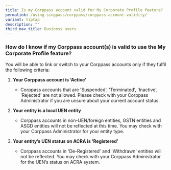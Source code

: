 ```yaml
---
title: Is my Corppass account valid for My Corporate Profile feature?
permalink: /using-singpass/corppass/corppass-account-validity/
variant: tiptap
description: ""
third_nav_title: Business users
---
```

<h3>How do I know if my Corppass account(s) is valid to use the My Corporate Profile feature?</h3>
<p>You will be able to link or switch to your Corppass accounts only if they
fulfil the following criteria:</p>
<ol data-tight="true" class="tight">
<li>
<p><strong>Your Corppass account is ‘Active’</strong>&nbsp;</p>
<ul data-tight="true" class="tight">
<li>
<p>Corppass accounts that are 'Suspended', 'Terminated', 'Inactive', 'Rejected'
are not allowed. Please check with your Corppass Administrator if you are
unsure about your current account status.</p>
</li>
</ul>
</li>
<li>
<p><strong>Your entity is a local UEN entity</strong>&nbsp;</p>
<ul data-tight="true" class="tight">
<li>
<p>Corppass accounts in non-UEN/foreign entities, GSTN entities and ASGD
entities will not be reflected at this time. You may check with your Corppass
Administrator for your entity type.</p>
</li>
</ul>
</li>
<li>
<p><strong>Your entity’s UEN status on ACRA is 'Registered’&nbsp;</strong>
</p>
<ul data-tight="true" class="tight">
<li>
<p>Corppass accounts in 'De-Registered' and 'Withdrawn' entities will not
be reflected. You may check with your Corppass Administrator for the UEN’s
status on ACRA system.&nbsp;</p>
</li>
</ul>
</li>
</ol>
<p></p>